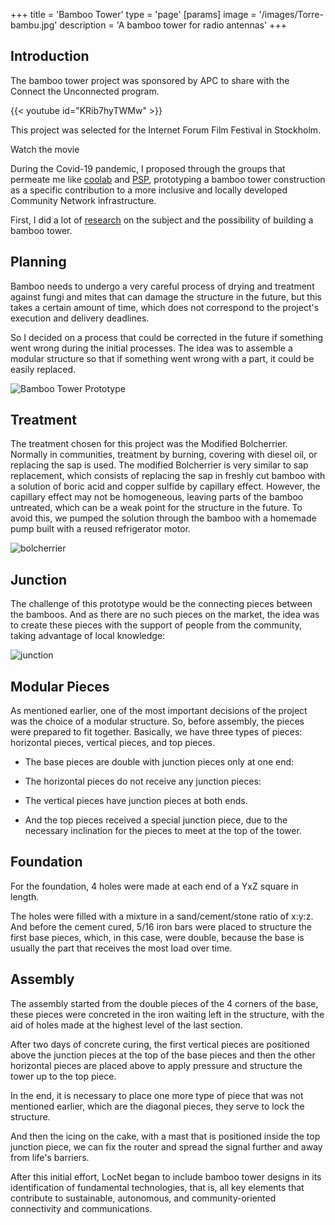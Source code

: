 +++
title = 'Bamboo Tower'
type = 'page'
[params]
    image = '/images/Torre-bambu.jpg'
    description = 'A bamboo tower for radio antennas'
+++

## Introduction

The bamboo tower project was sponsored by APC to share with the Connect the Unconnected program.

{{< youtube id="KRib7hyTWMw" >}}

This project was selected for the Internet Forum Film Festival in Stockholm.

Watch the movie

During the Covid-19 pandemic, I proposed through the groups that permeate me like [coolab](https://coolab.org) and [PSP](https://portalsemporteiras.github.io), prototyping a bamboo tower construction as a specific contribution to a more inclusive and locally developed Community Network infrastructure.

First, I did a lot of [research](https://www.coolab.org/2020/10/estudo-para-o-uso-de-bambu-em-redes-comunitarias/) on the subject and the possibility of building a bamboo tower.


## Planning

Bamboo needs to undergo a very careful process of drying and treatment against fungi and mites that can damage the structure in the future, but this takes a certain amount of time, which does not correspond to the project's execution and delivery deadlines.

So I decided on a process that could be corrected in the future if something went wrong during the initial processes. The idea was to assemble a modular structure so that if something went wrong with a part, it could be easily replaced.

![Bamboo Tower Prototype](/images/tower-proto.png)


## Treatment

The treatment chosen for this project was the Modified Bolcherrier. Normally in communities, treatment by burning, covering with diesel oil, or replacing the sap is used. 
The modified Bolcherrier is very similar to sap replacement, which consists of replacing the sap in freshly cut bamboo with a solution of boric acid and copper sulfide by capillary effect. However, the capillary effect may not be homogeneous, leaving parts of the bamboo untreated, which can be a weak point for the structure in the future. To avoid this, we pumped the solution through the bamboo with a homemade pump built with a reused refrigerator motor.


![bolcherrier](https://www.coolab.org/wp-content/uploads/2020/09/photo_2020-09-30_11-25-24-682x1024.jpg)


## Junction

The challenge of this prototype would be the connecting pieces between the bamboos. And as there are no such pieces on the market, the idea was to create these pieces with the support of people from the community, taking advantage of local knowledge:


![junction](https://www.coolab.org/wp-content/uploads/2021/02/abracadeira-detalhe-1024x640.jpg)


## Modular Pieces

As mentioned earlier, one of the most important decisions of the project was the choice of a modular structure. So, before assembly, the pieces were prepared to fit together. Basically, we have three types of pieces: horizontal pieces, vertical pieces, and top pieces.

<!-- TODO - gallery with photos of each type of piece -->

- The base pieces are double with junction pieces only at one end:

- The horizontal pieces do not receive any junction pieces:

- The vertical pieces have junction pieces at both ends.

- And the top pieces received a special junction piece, due to the necessary inclination for the pieces to meet at the top of the tower.


## Foundation

For the foundation, 4 holes were made at each end of a YxZ square in length.

The holes were filled with a mixture in a sand/cement/stone ratio of x:y:z. And before the cement cured, 5/16 iron bars were placed to structure the first base pieces, which, in this case, were double, because the base is usually the part that receives the most load over time.



## Assembly

The assembly started from the double pieces of the 4 corners of the base, these pieces were concreted in the iron waiting left in the structure, with the aid of holes made at the highest level of the last section.

After two days of concrete curing, the first vertical pieces are positioned above the junction pieces at the top of the base pieces and then the other horizontal pieces are placed above to apply pressure and structure the tower up to the top piece.

In the end, it is necessary to place one more type of piece that was not mentioned earlier, which are the diagonal pieces, they serve to lock the structure.

And then the icing on the cake, with a mast that is positioned inside the top junction piece, we can fix the router and spread the signal further and away from life's barriers.


After this initial effort, LocNet began to include bamboo tower designs in its identification of fundamental technologies, that is, all key elements that contribute to sustainable, autonomous, and community-oriented connectivity and communications.

